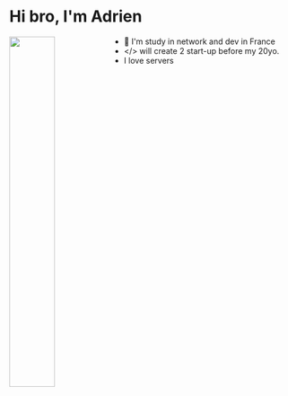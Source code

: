 # Hi bro, I'm Adrien 
<img align="left" width="40%" src="https://github-readme-stats.vercel.app/api/top-langs/?username=pitch2&theme=blue-green" />

- 🌱 I'm study in network and dev in France
- </> will create 2 start-up before my 20yo.
- I love servers
